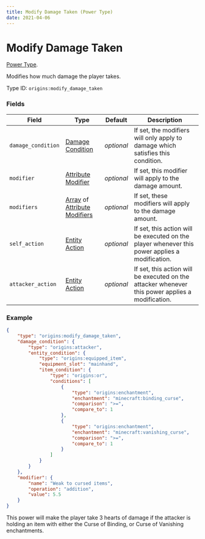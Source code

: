 ```yaml
---
title: Modify Damage Taken (Power Type)
date: 2021-04-06
---
```

# Modify Damage Taken

[Power Type](../power_types.md).

Modifies how much damage the player takes.

Type ID: `origins:modify_damage_taken`

### Fields

Field  | Type | Default | Description
-------|------|---------|-------------
`damage_condition` | [Damage Condition](../damage_conditions.md) | _optional_ | If set, the modifiers will only apply to damage which satisfies this condition.
`modifier` | [Attribute Modifier](../data_types/attribute_modifier.md) | _optional_ | If set, this modifier will apply to the damage amount.
`modifiers` | [Array](../data_types/array.md) of [Attribute Modifiers](../data_types/attribute_modifier.md) | _optional_ | If set, these modifiers will apply to the damage amount.
`self_action` | [Entity Action](../entity_actions.md) | _optional_ | If set, this action will be executed on the player whenever this power applies a modification.
`attacker_action` | [Entity Action](../entity_actions.md) | _optional_ | If set, this action will be executed on the attacker whenever this power applies a modification.


### Example
```json
{
    "type": "origins:modify_damage_taken",
    "damage_condition": {
        "type": "origins:attacker",
        "entity_condition": {
            "type": "origins:equipped_item",
            "equipment_slot": "mainhand",
            "item_condition": {
                "type": "origins:or",
                "conditions": [
                    {
                        "type": "origins:enchantment",
                        "enchantment": "minecraft:binding_curse",
                        "comparison": ">=",
                        "compare_to": 1
                    },
                    {
                        "type": "origins:enchantment",
                        "enchantment": "minecraft:vanishing_curse",
                        "comparison": ">=",
                        "compare_to": 1
                    }
                ]
            }
        }
    },
    "modifier": {
        "name": "Weak to cursed items",
        "operation": "addition",
        "value": 5.5
    }
}
```
This power will make the player take 3 hearts of damage if the attacker is holding an item with either the Curse of Binding, or Curse of Vanishing enchantments.